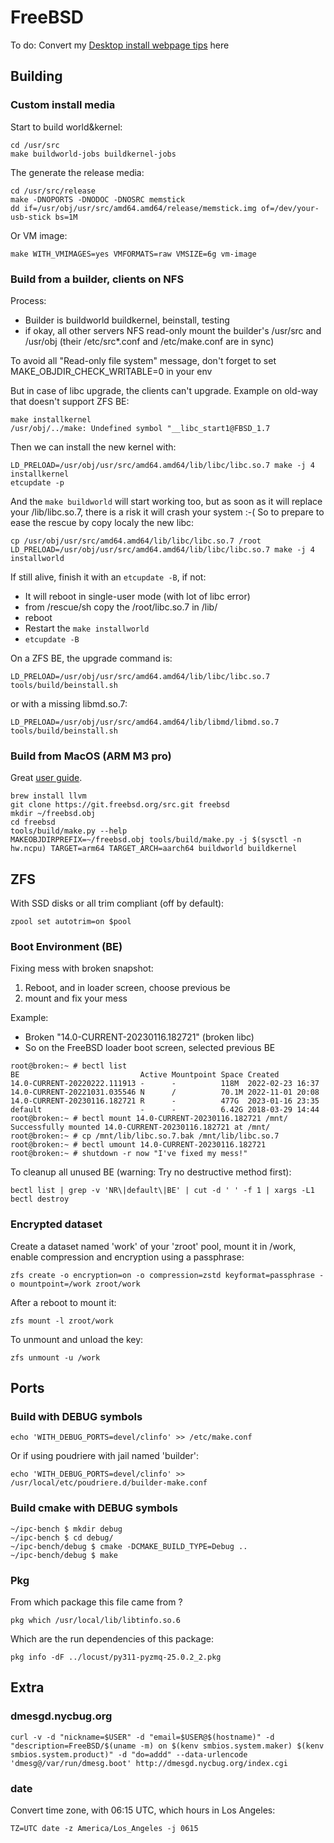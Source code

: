 # FreeBSD

To do: Convert my [Desktop install webpage tips](https://olivier.cochard.me/bidouillage/installation-et-configuration-de-freebsd-comme-poste-de-travail) here

## Building

### Custom install media

Start to build world&kernel:
```
cd /usr/src
make buildworld-jobs buildkernel-jobs
```

The generate the release media:
```
cd /usr/src/release
make -DNOPORTS -DNODOC -DNOSRC memstick
dd if=/usr/obj/usr/src/amd64.amd64/release/memstick.img of=/dev/your-usb-stick bs=1M
```

Or VM image:
```
make WITH_VMIMAGES=yes VMFORMATS=raw VMSIZE=6g vm-image
```

### Build from a builder, clients on NFS

Process:
- Builder is buildworld buildkernel, beinstall, testing
- if okay, all other servers NFS read-only mount the builder's /usr/src and /usr/obj (their /etc/src\*.conf and /etc/make.conf are in sync)

To avoid all "Read-only file system" message, don't forget to set MAKE_OBJDIR_CHECK_WRITABLE=0 in your env

But in case of libc upgrade, the clients can't upgrade.
Example on old-way that doesn't support ZFS BE:
```
make installkernel
/usr/obj/../make: Undefined symbol "__libc_start1@FBSD_1.7
```

Then we can install the new kernel with:
```
LD_PRELOAD=/usr/obj/usr/src/amd64.amd64/lib/libc/libc.so.7 make -j 4 installkernel
etcupdate -p
```

And the `make buildworld` will start working too, but as soon as it will replace your /lib/libc.so.7,
there is a risk it will crash your system :-(
So to prepare to ease the rescue by copy localy the new libc:
```
cp /usr/obj/usr/src/amd64.amd64/lib/libc/libc.so.7 /root
LD_PRELOAD=/usr/obj/usr/src/amd64.amd64/lib/libc/libc.so.7 make -j 4 installworld
```

If still alive, finish it with an `etcupdate -B`, if not:
- It will reboot in single-user mode (with lot of libc error)
- from /rescue/sh copy the /root/libc.so.7 in /lib/
- reboot
- Restart the `make installworld`
- `etcupdate -B`

On a ZFS BE, the upgrade command is:
```
LD_PRELOAD=/usr/obj/usr/src/amd64.amd64/lib/libc/libc.so.7 tools/build/beinstall.sh
```

or with a missing libmd.so.7:
```
LD_PRELOAD=/usr/obj/usr/src/amd64.amd64/lib/libmd/libmd.so.7 tools/build/beinstall.sh
```

### Build from MacOS (ARM M3 pro)

Great [user guide](https://docs.freebsd.org/en/books/handbook/cutting-edge/#building-on-non-freebsd-hosts).

```
brew install llvm
git clone https://git.freebsd.org/src.git freebsd
mkdir ~/freebsd.obj
cd freebsd
tools/build/make.py --help
MAKEOBJDIRPREFIX=~/freebsd.obj tools/build/make.py -j $(sysctl -n hw.ncpu) TARGET=arm64 TARGET_ARCH=aarch64 buildworld buildkernel
```

## ZFS

With SSD disks or all trim compliant (off by default):

```
zpool set autotrim=on $pool
```

### Boot Environment (BE)

Fixing mess with broken snapshot:
1. Reboot, and in loader screen, choose previous be
2. mount and fix your mess

Example:
- Broken "14.0-CURRENT-20230116.182721" (broken libc)
- So on the FreeBSD loader boot screen, selected previous BE

```
root@broken:~ # bectl list
BE                           Active Mountpoint Space Created
14.0-CURRENT-20220222.111913 -      -          118M  2022-02-23 16:37
14.0-CURRENT-20221031.035546 N      /          70.1M 2022-11-01 20:08
14.0-CURRENT-20230116.182721 R      -          477G  2023-01-16 23:35
default                      -      -          6.42G 2018-03-29 14:44
root@broken:~ # bectl mount 14.0-CURRENT-20230116.182721 /mnt/
Successfully mounted 14.0-CURRENT-20230116.182721 at /mnt/
root@broken:~ # cp /mnt/lib/libc.so.7.bak /mnt/lib/libc.so.7
root@broken:~ # bectl umount 14.0-CURRENT-20230116.182721
root@broken:~ # shutdown -r now "I've fixed my mess!"
```

To cleanup all unused BE (warning: Try no destructive method first):
```
bectl list | grep -v 'NR\|default\|BE' | cut -d ' ' -f 1 | xargs -L1 bectl destroy
```

### Encrypted dataset

Create a dataset named 'work' of your 'zroot' pool, mount it in /work, enable compression and encryption using a passphrase:
```
zfs create -o encryption=on -o compression=zstd keyformat=passphrase -o mountpoint=/work zroot/work
```

After a reboot to mount it:
```
zfs mount -l zroot/work
```
To unmount and unload the key:
```
zfs unmount -u /work
```

## Ports

### Build with DEBUG symbols

```
echo 'WITH_DEBUG_PORTS=devel/clinfo' >> /etc/make.conf
```
Or if using poudriere with jail named 'builder':
```
echo 'WITH_DEBUG_PORTS=devel/clinfo' >> /usr/local/etc/poudriere.d/builder-make.conf
```

### Build cmake with DEBUG symbols

```
~/ipc-bench $ mkdir debug
~/ipc-bench $ cd debug/
~/ipc-bench/debug $ cmake -DCMAKE_BUILD_TYPE=Debug ..
~/ipc-bench/debug $ make
```
### Pkg

From which package this file came from ?
```
pkg which /usr/local/lib/libtinfo.so.6
```

Which are the run dependencies of this package:
```
pkg info -dF ../locust/py311-pyzmq-25.0.2_2.pkg
```

## Extra

### dmesgd.nycbug.org

```
curl -v -d "nickname=$USER" -d "email=$USER@$(hostname)" -d "description=FreeBSD/$(uname -m) on $(kenv smbios.system.maker) $(kenv smbios.system.product)" -d "do=addd" --data-urlencode 'dmesg@/var/run/dmesg.boot' http://dmesgd.nycbug.org/index.cgi
```

### date

Convert time zone, with 06:15 UTC, which hours in Los Angeles:
```
TZ=UTC date -z America/Los_Angeles -j 0615
```
